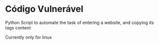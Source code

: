 # Código Vulnerável


Python Script to automate the task of entering a website, and copying its tags content

Currently only for linux
